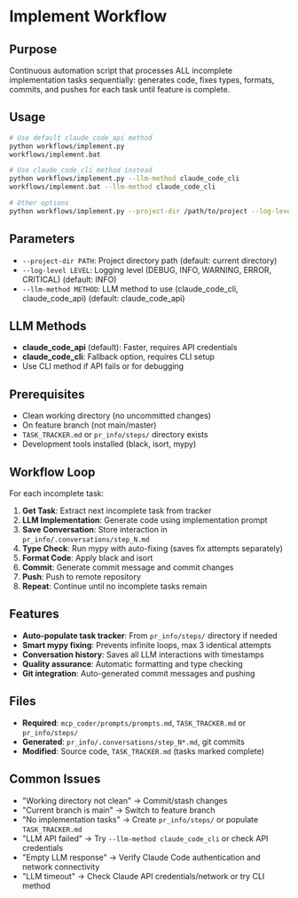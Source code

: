 # Implement Workflow

## Purpose
Continuous automation script that processes ALL incomplete implementation tasks sequentially: generates code, fixes types, formats, commits, and pushes for each task until feature is complete.

## Usage
```bash
# Use default claude_code_api method
python workflows/implement.py
workflows/implement.bat

# Use claude_code_cli method instead
python workflows/implement.py --llm-method claude_code_cli
workflows/implement.bat --llm-method claude_code_cli

# Other options
python workflows/implement.py --project-dir /path/to/project --log-level DEBUG --llm-method claude_code_api
```

## Parameters
- `--project-dir PATH`: Project directory path (default: current directory)
- `--log-level LEVEL`: Logging level (DEBUG, INFO, WARNING, ERROR, CRITICAL) (default: INFO)
- `--llm-method METHOD`: LLM method to use (claude_code_cli, claude_code_api) (default: claude_code_api)

## LLM Methods
- **claude_code_api** (default): Faster, requires API credentials
- **claude_code_cli**: Fallback option, requires CLI setup
- Use CLI method if API fails or for debugging

## Prerequisites
- Clean working directory (no uncommitted changes)
- On feature branch (not main/master)
- `TASK_TRACKER.md` or `pr_info/steps/` directory exists
- Development tools installed (black, isort, mypy)

## Workflow Loop
For each incomplete task:
1. **Get Task**: Extract next incomplete task from tracker
2. **LLM Implementation**: Generate code using implementation prompt
3. **Save Conversation**: Store interaction in `pr_info/.conversations/step_N.md`
4. **Type Check**: Run mypy with auto-fixing (saves fix attempts separately)
5. **Format Code**: Apply black and isort
6. **Commit**: Generate commit message and commit changes
7. **Push**: Push to remote repository
8. **Repeat**: Continue until no incomplete tasks remain

## Features
- **Auto-populate task tracker**: From `pr_info/steps/` directory if needed
- **Smart mypy fixing**: Prevents infinite loops, max 3 identical attempts
- **Conversation history**: Saves all LLM interactions with timestamps
- **Quality assurance**: Automatic formatting and type checking
- **Git integration**: Auto-generated commit messages and pushing

## Files
- **Required**: `mcp_coder/prompts/prompts.md`, `TASK_TRACKER.md` or `pr_info/steps/`
- **Generated**: `pr_info/.conversations/step_N*.md`, git commits
- **Modified**: Source code, `TASK_TRACKER.md` (tasks marked complete)

## Common Issues
- "Working directory not clean" → Commit/stash changes
- "Current branch is main" → Switch to feature branch  
- "No implementation tasks" → Create `pr_info/steps/` or populate `TASK_TRACKER.md`
- "LLM API failed" → Try `--llm-method claude_code_cli` or check API credentials
- "Empty LLM response" → Verify Claude Code authentication and network connectivity
- "LLM timeout" → Check Claude API credentials/network or try CLI method